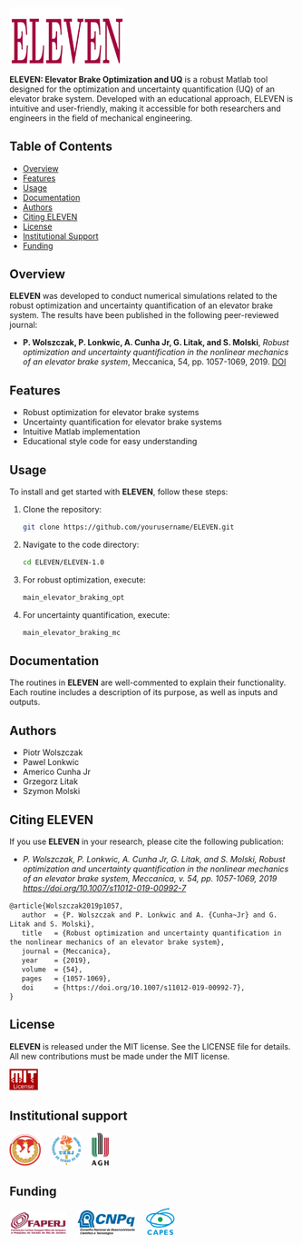 <img src="logo/ELEVEN.png" width="40%">

**ELEVEN: Elevator Brake Optimization and UQ** is a robust Matlab tool designed for the optimization and uncertainty quantification (UQ) of an elevator brake system. Developed with an educational approach, ELEVEN is intuitive and user-friendly, making it accessible for both researchers and engineers in the field of mechanical engineering.

## Table of Contents
- [Overview](#overview)
- [Features](#features)
- [Usage](#usage)
- [Documentation](#documentation)
- [Authors](#authors)
- [Citing ELEVEN](#citing-eleven)
- [License](#license)
- [Institutional Support](#institutional-support)
- [Funding](#funding)

## Overview
**ELEVEN** was developed to conduct numerical simulations related to the robust optimization and uncertainty quantification of an elevator brake system. The results have been published in the following peer-reviewed journal:
- **P. Wolszczak, P. Lonkwic, A. Cunha Jr, G. Litak, and S. Molski**, *Robust optimization and uncertainty quantification in the nonlinear mechanics of an elevator brake system*, Meccanica, 54, pp. 1057-1069, 2019. [DOI](https://doi.org/10.1007/s11012-019-00992-7)

## Features
- Robust optimization for elevator brake systems
- Uncertainty quantification for elevator brake systems
- Intuitive Matlab implementation
- Educational style code for easy understanding

## Usage
To install and get started with **ELEVEN**, follow these steps:
1. Clone the repository:
   ```bash
   git clone https://github.com/yourusername/ELEVEN.git
   ```
2. Navigate to the code directory:
   ```bash
   cd ELEVEN/ELEVEN-1.0
   ```
3. For robust optimization, execute:
   ```bash
   main_elevator_braking_opt
   ```
4. For uncertainty quantification, execute:
   ```bash
   main_elevator_braking_mc
   ```

## Documentation
The routines in **ELEVEN** are well-commented to explain their functionality. Each routine includes a description of its purpose, as well as inputs and outputs. 

## Authors
- Piotr Wolszczak
- Pawel Lonkwic
- Americo Cunha Jr
- Grzegorz Litak 
- Szymon Molski

## Citing ELEVEN

If you use **ELEVEN** in your research, please cite the following publication:
- *P. Wolszczak, P. Lonkwic, A. Cunha Jr, G. Litak, and S. Molski, Robust optimization and uncertainty quantification in the nonlinear mechanics of an elevator brake system, Meccanica, v. 54, pp. 1057-1069, 2019 https://doi.org/10.1007/s11012-019-00992-7*

```
@article{Wolszczak2019p1057,
   author  = {P. Wolszczak and P. Lonkwic and A. {Cunha~Jr} and G. Litak and S. Molski},
   title   = {Robust optimization and uncertainty quantification in the nonlinear mechanics of an elevator brake system},
   journal = {Meccanica},
   year    = {2019},
   volume  = {54},
   pages   = {1057-1069},
   doi     = {https://doi.org/10.1007/s11012-019-00992-7},
}
```

## License

**ELEVEN** is released under the MIT license. See the LICENSE file for details. All new contributions must be made under the MIT license.

<img src="logo/mit_license_red.png" width="10%"> 

## Institutional support

<img src="logo/logo_pollub_color.png" width="11%"> &nbsp; &nbsp; <img src="logo/logo_uerj_color.jpeg" width="10%"> &nbsp; &nbsp; <img src="logo/logo_agh_color.png" width="06%">

## Funding

<img src="logo/faperj.jpg" width="20%"> &nbsp; &nbsp; <img src="logo/cnpq.png" width="20%"> &nbsp; &nbsp; <img src="logo/capes.png" width="10%">

